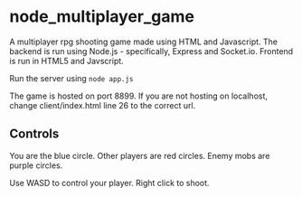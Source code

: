 # node_multiplayer_game

A multiplayer rpg shooting game made using HTML and Javascript. The backend is run using Node.js - specifically, Express and Socket.io.
Frontend is run in HTML5 and Javscript.

Run the server using `node app.js`

The game is hosted on port 8899. If you are not hosting on localhost, change client/index.html line 26 to the correct url.

## Controls

You are the blue circle. Other players are red circles. Enemy mobs are purple circles.

Use WASD to control your player. Right click to shoot.
